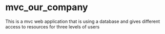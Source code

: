 # mvc_our_company
This is a mvc web application that is using a database and gives different access to resources for three levels of users
